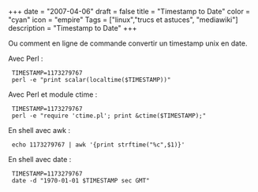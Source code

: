 +++
date = "2007-04-06"
draft = false
title = "Timestamp to Date"
color = "cyan"
icon = "empire"
Tags = ["linux","trucs et astuces", "mediawiki"]
description = "Timestamp to Date"
+++

Ou comment en ligne de commande convertir un timestamp unix en date.

Avec Perl :

     TIMESTAMP=1173279767
     perl -e "print scalar(localtime($TIMESTAMP))"

Avec Perl et module ctime :

     TIMESTAMP=1173279767
     perl -e "require 'ctime.pl'; print &ctime($TIMESTAMP);"

En shell avec awk :

     echo 1173279767 | awk '{print strftime("%c",$1)}'

En shell avec date :

     TIMESTAMP=1173279767
     date -d "1970-01-01 $TIMESTAMP sec GMT"
